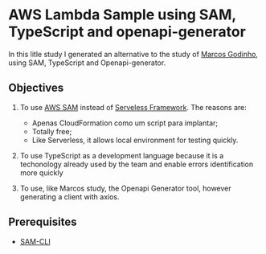 # AWS Lambda Sample using SAM, TypeScript and openapi-generator

In this litle study I generated an alternative to the study of [Marcos Godinho](https://github.com/mvsgodinho/aws-studies/blob/master/lambda-node-sls-sample/README.md), using SAM, TypeScript and Openapi-generator.

## Objectives

1. To use [AWS SAM](https://aws.amazon.com/serverless/sam/?nc1=h_ls) instead of [Serveless Framework](https://www.serverless.com/blog/serverless-express-rest-api#converting-an-existing-express-application). The reasons are:
    - Apenas CloudFormation como um script para implantar;
    - Totally free;
    - Like Serverless, it allows local environment for testing quickly.
    
2. To use TypeScript as a development language because it is a techonology already used by the team and enable errors identification more quickly

3. To use, like Marcos study, the Openapi Generator tool, however generating a client with axios.


## Prerequisites

- [SAM-CLI](https://docs.aws.amazon.com/serverless-application-model/latest/developerguide/serverless-sam-cli-install-windows.html)




